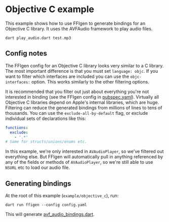 # Objective C example

This example shows how to use FFIgen to generate bindings for an Objective C
library. It uses the AVFAudio framework to play audio files.

```
dart play_audio.dart test.mp3
```

## Config notes

The FFIgen config for an Objective C library looks very similar to a C library.
The most important difference is that you must set `language: objc`. If you want
to filter which interfaces are included you can use the `objc-interfaces:`
option. This works similarly to the other filtering options.

It is recommended that you filter out just about everything you're not
interested in binding (see the FFIgen config in [pubspec.yaml](./pubspec.yaml)).
Virtually all Objective C libraries depend on Apple's internal libraries, which
are huge. Filtering can reduce the generated bindings from millions of lines to
tens of thousands. You can use the `exclude-all-by-default` flag, or exclude
individual sets of declarations like this:

```yaml
functions:
  exclude:
    - '.*'
# Same for structs/unions/enums etc.
```

In this example, we're only interested in `AVAudioPlayer`, so we've filtered out
everything else. But FFIgen will automatically pull in anything referenced by
any of the fields or methods of `AVAudioPlayer`, so we're still able to use
`NSURL` etc to load our audio file.

## Generating bindings

At the root of this example (`example/objective_c`), run:

```
dart run ffigen --config config.yaml
```

This will generate [avf_audio_bindings.dart](./avf_audio_bindings.dart).
